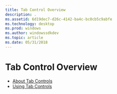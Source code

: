 ```yaml
---
title: Tab Control Overview
description: .
ms.assetid: 6d19dec7-d26c-4142-ba4c-bc0cb5c9abfe
ms.technology: desktop
ms.prod: windows
ms.author: windowssdkdev
ms.topic: article
ms.date: 05/31/2018
---
```


# Tab Control Overview

-   [About Tab Controls](tab-controls.md)
-   [Using Tab Controls](using-tab-controls.md)

 

 




